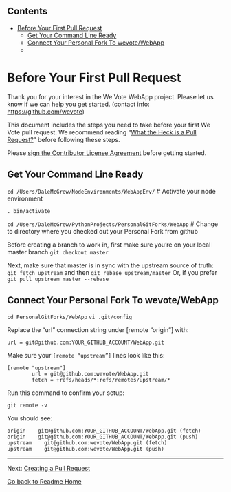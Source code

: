 <!-- START doctoc generated TOC please keep comment here to allow auto update -->
<!-- DON'T EDIT THIS SECTION, INSTEAD RE-RUN doctoc TO UPDATE -->
## Contents

- [Before Your First Pull Request](#before-your-first-pull-request)
  - [Get Your Command Line Ready](#get-your-command-line-ready)
  - [Connect Your Personal Fork To wevote/WebApp](#connect-your-personal-fork-to-wevotewebapp)
  - [](#)

<!-- END doctoc generated TOC please keep comment here to allow auto update -->

# Before Your First Pull Request

Thank you for your interest in the We Vote WebApp project. Please let us know if we can help you get started.
 (contact info: https://github.com/wevote)

This document includes the steps you need to take before your first We Vote pull request. 
We recommend reading “[What the Heck is a Pull Request?](PULL_REQUEST_BACKGROUND.md)” before following these steps. 

Please [sign the Contributor License Agreement](https://www.clahub.com/agreements/wevote/WebApp) before getting started.


## Get Your Command Line Ready
`cd /Users/DaleMcGrew/NodeEnvironments/WebAppEnv/`  # Activate your node environment

`. bin/activate`

`cd /Users/DaleMcGrew/PythonProjects/PersonalGitForks/WebApp`  # Change to directory where you checked out your Personal Fork from github

Before creating a branch to work in, first make sure you’re on your local
   master branch `git checkout master`  

Next, make sure that master is in sync with the upstream source of truth:
   `git fetch upstream` and then `git rebase upstream/master` Or, if you prefer
	`git pull upstream master --rebase`  


## Connect Your Personal Fork To wevote/WebApp

  `cd PersonalGitForks/WebApp`
  `vi .git/config`

Replace the “url” connection string under [remote “origin”] with:

  `url = git@github.com:YOUR_GITHUB_ACCOUNT/WebApp.git`

Make sure your `[remote “upstream”]` lines look like this:

    [remote "upstream"]
            url = git@github.com:wevote/WebApp.git
            fetch = +refs/heads/*:refs/remotes/upstream/*
        
Run this command to confirm your setup:

  `git remote -v`

You should see:

    origin    git@github.com:YOUR_GITHUB_ACCOUNT/WebApp.git (fetch)
    origin    git@github.com:YOUR_GITHUB_ACCOUNT/WebApp.git (push)
    upstream    git@github.com:wevote/WebApp.git (fetch)
    upstream    git@github.com:wevote/WebApp.git (push)

---

Next: [Creating a Pull Request](CREATING_PULL_REQUEST.md)

[Go back to Readme Home](../../README.md)
